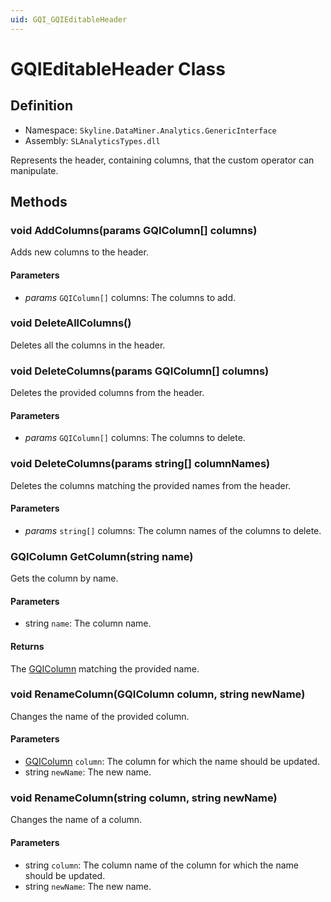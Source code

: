 ```yaml
---
uid: GQI_GQIEditableHeader
---
```


# GQIEditableHeader Class

## Definition

- Namespace: `Skyline.DataMiner.Analytics.GenericInterface`
- Assembly: `SLAnalyticsTypes.dll`

Represents the header, containing columns, that the custom operator can manipulate.

## Methods

### void AddColumns(params GQIColumn[] columns)

Adds new columns to the header.

#### Parameters

- *params* `GQIColumn[]` columns: The columns to add.

### void DeleteAllColumns()

Deletes all the columns in the header.

### void DeleteColumns(params GQIColumn[] columns)

Deletes the provided columns from the header.

#### Parameters

- *params* `GQIColumn[]` columns: The columns to delete.

### void DeleteColumns(params string[] columnNames)

Deletes the columns matching the provided names from the header.

#### Parameters

- *params* `string[]` columns: The column names of the columns to delete.

### GQIColumn GetColumn(string name)

Gets the column by name.

#### Parameters

- string `name`: The column name.

#### Returns

The [GQIColumn](xref:GQI_GQIColumn) matching the provided name.

### void RenameColumn(GQIColumn column, string newName)

Changes the name of the provided column.

#### Parameters

- [GQIColumn](xref:GQI_GQIColumn) `column`: The column for which the name should be updated.
- string `newName`: The new name.

### void RenameColumn(string column, string newName)

Changes the name of a column.

#### Parameters

- string `column`: The column name of the column for which the name should be updated.
- string `newName`: The new name.
